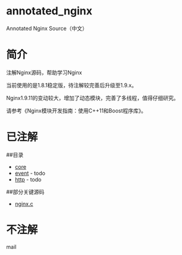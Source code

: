 # annotated_nginx
Annotated Nginx Source（中文）

# 简介
注解Nginx源码，帮助学习Nginx

当前使用的是1.8.1稳定版，待注解较完善后升级至1.9.x。

Nginx1.9.11的变动较大，增加了动态模块，完善了多线程，值得仔细研究。

请参考《Nginx模块开发指南：使用C++11和Boost程序库》。

# 已注解

##目录
* [core](/nginx/src/core)
* [event](/nginx/src/event) - todo
* [http](/nginx/src/http) - todo

##部分关键源码
* [nginx.c](/nginx/src/core/nginx.c)

# 不注解

mail
